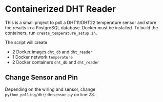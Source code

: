 # Containerized DHT Reader

This is a small project to poll a DHT11/DHT22 temperature sensor and store the results in a PostgreSQL database.
Docker must be installed.
To build the containers, run `create_temperature_setup.sh`.

The script will create

- 2 Docker images `dht_db` and `dht_reader`
- 1 Docker network `temperature`
- 2 Docker containers `dht_db` and  `dht_reader`

## Change Sensor and Pin

Depending on the wiring and sensor, change `python_polling/dht/dhtsensor.py` on line 23.